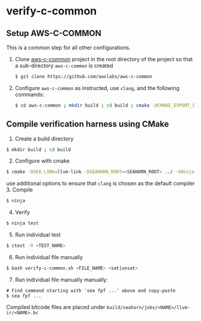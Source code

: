 # verify-c-common

## Setup AWS-C-COMMON
This is a common step for all other configurations.

1. Clone [aws-c-common](https://github.com/awslabs/aws-c-common) project in the root directory of the project so that a
   sub-directory `aws-c-common` is created
   ```bash
   $ git clone https://github.com/awslabs/aws-c-common
   ```

2. Configure `aws-c-common` as instructed, use `clang`, and the following commands:
   ```bash
   $ cd aws-c-common ; mkdir build ; cd build ; cmake -DCMAKE_EXPORT_COMPILE_COMMANDS=1 ../ ; cd ../../ ; ln -sf aws-c-common/build/compile_commands.json .
   ```

## Compile verification harness using CMake

1. Create a build directory
```bash
$ mkdir build ; cd build
```
2. Configure with cmake
```bash
$ cmake -DSEA_LINK=llvm-link -DSEAHORN_ROOT=<SEAHORN_ROOT> ../ -GNinja
```
use additional options to ensure that `clang` is chosen as the default compiler
3. Compile
```bash
$ ninja
```
4. Verify
```bash
$ ninja test
```
5. Run individual test
```bash
$ ctest -R <TEST_NAME>
```
6. Run individual file manually
```bash
$ bash verify-c-common.sh <FILE_NAME> <sat|unsat>
```
7. Run individual file manually manually:
```
# Find command starting with 'sea fpf ...' above and copy-paste
$ sea fpf ...
```

Compiled bitcode files are placed under `build/seahorn/jobs/<NAME>/llvm-ir/<NAME>.bc`


